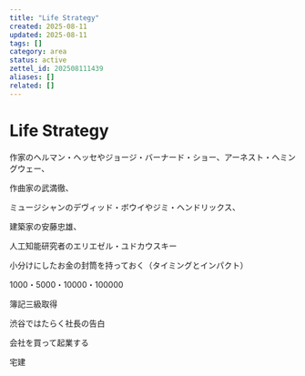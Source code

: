 ```yaml
---
title: "Life Strategy"
created: 2025-08-11
updated: 2025-08-11
tags: []
category: area
status: active
zettel_id: 202508111439
aliases: []
related: []
---
```


# Life Strategy

作家のヘルマン・ヘッセやジョージ・バーナード・ショー、アーネスト・ヘミングウェー、

作曲家の武満徹、

ミュージシャンのデヴィッド・ボウイやジミ・ヘンドリックス、

建築家の安藤忠雄、

人工知能研究者のエリエゼル・ユドカウスキー

小分けにしたお金の封筒を持っておく（タイミングとインパクト）

1000・5000・10000・100000

簿記三級取得

渋谷ではたらく社長の告白

会社を買って起業する

宅建